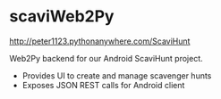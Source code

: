 # scaviWeb2Py

http://peter1123.pythonanywhere.com/ScaviHunt

Web2Py backend for our Android ScaviHunt project.  
- Provides UI to create and manage scavenger hunts
- Exposes JSON REST calls for Android client
